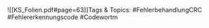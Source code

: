 
![[KS_Folien.pdf#page=63]]Tags & Topics:
   #FehlerbehandlungCRC
   #Fehlererkennungscode
   #Codewortm